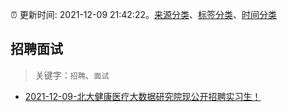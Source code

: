 :alarm_clock: 更新时间: 2021-12-09 21:42:22。[来源分类](../README.md)、[标签分类](../TAGS.md)、[时间分类](../TIMELINE.md)

## 招聘面试


> 关键字：`招聘`、`面试`



- [2021-12-09-北大健康医疗大数据研究院现公开招聘实习生！](https://www.v2ex.com/t/821202) 